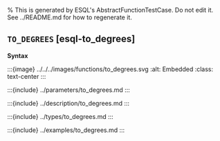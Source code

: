 % This is generated by ESQL's AbstractFunctionTestCase. Do not edit it. See ../README.md for how to regenerate it.

## `TO_DEGREES` [esql-to_degrees]

**Syntax**

:::{image} ../../../images/functions/to_degrees.svg
:alt: Embedded
:class: text-center
:::


:::{include} ../parameters/to_degrees.md
:::

:::{include} ../description/to_degrees.md
:::

:::{include} ../types/to_degrees.md
:::

:::{include} ../examples/to_degrees.md
:::
